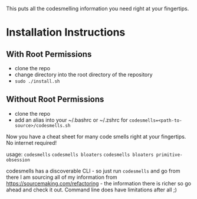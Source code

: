This puts all the codesmelling information you need right at your fingertips.

# Installation Instructions

## With Root Permissions
- clone the repo
- change directory into the root directory of the repository
- `sudo ./install.sh`

## Without Root Permissions
- clone the repo
- add an alias into your ~/.bashrc or ~/.zshrc for `codesmells=<path-to-source>/codesmells.sh`

Now you have a cheat sheet for many code smells right at your fingertips. No internet required!

usage:
`codesmells`
`codesmells bloaters`
`codesmells bloaters primitive-obsession`

codesmells has a discoverable CLI - so just run `codesmells` and go from there
I am sourcing all of my information from https://sourcemaking.com/refactoring - the information there is richer so go ahead and check it out. Command line does have limitations after all ;)
